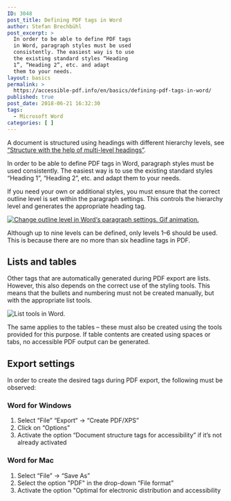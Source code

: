 ```yaml
---
ID: 3048
post_title: Defining PDF tags in Word
author: Stefan Brechbühl
post_excerpt: >
  In order to be able to define PDF tags
  in Word, paragraph styles must be used
  consistently. The easiest way is to use
  the existing standard styles “Heading
  1”, “Heading 2”, etc. and adapt
  them to your needs.
layout: basics
permalink: >
  https://accessible-pdf.info/en/basics/defining-pdf-tags-in-word/
published: true
post_date: 2018-06-21 16:32:30
tags:
  - Microsoft Word
categories: [ ]
---
```

A document is structured using headings with different hierarchy levels, see [“Structure with the help of multi-level headings”][1].

In order to be able to define PDF tags in Word, paragraph styles must be used consistently. The easiest way is to use the existing standard styles “Heading 1”, “Heading 2”, etc. and adapt them to your needs.

If you need your own or additional styles, you must ensure that the correct outline level is set within the paragraph settings. This controls the hierarchy level and generates the appropriate heading tag.

[![Change outline level in Word‘s paragraph settings. Gif animation.][2]][2]

Although up to nine levels can be defined, only levels 1–6 should be used. This is because there are no more than six headline tags in PDF.

## Lists and tables

Other tags that are automatically generated during PDF export are lists. However, this also depends on the correct use of the styling tools. This means that the bullets and numbering must not be created manually, but with the appropriate list tools.

![List tools in Word.][3]

The same applies to the tables – these must also be created using the tools provided for this purpose. If table contents are created using spaces or tabs, no accessible PDF output can be generated.

## Export settings

In order to create the desired tags during PDF export, the following must be observed:

### Word for Windows

1.  Select “File” “Export“ → “Create PDF/XPS” 
2.  Click on “Options”
3.  Activate the option “Document structure tags for accessibility” if it’s not already activated

### Word for Mac

1.  Select “File” → “Save As”
2.  Select the option "PDF" in the drop-down “File format”
3.  Activate the option "Optimal for electronic distribution and accessibility

 [1]: https://accessible-pdf.info/en/basics/structure-with-the-help-of-multi-level-headings/
 [2]: https://accessible-pdf.info/wp/wp-content/uploads/word-outline-level.gif
 [3]: https://accessible-pdf.info/wp/wp-content/uploads/word-list.png